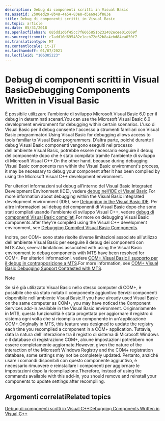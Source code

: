 ```yaml
---
description: Debug di componenti scritti in Visual Basic
ms.assetid: 2b00ed29-8b48-4a54-83e8-d5e69e5f883e
title: Debug di componenti scritti in Visual Basic
ms.topic: article
ms.date: 05/31/2018
ms.openlocfilehash: 085dd1d6f45cc7f6665851b232402ecee01c069f
ms.sourcegitcommit: c7add10d695482e1ceb72d62b8a4ebd84ea050f7
ms.translationtype: MT
ms.contentlocale: it-IT
ms.lasthandoff: 01/07/2021
ms.locfileid: "106305223"
---
```

# <a name="debugging-components-written-in-visual-basic"></a><span data-ttu-id="2de54-103">Debug di componenti scritti in Visual Basic</span><span class="sxs-lookup"><span data-stu-id="2de54-103">Debugging Components Written in Visual Basic</span></span>

<span data-ttu-id="2de54-104">È possibile utilizzare l'ambiente di sviluppo Microsoft Visual Basic 6,0 per il debug in determinati scenari.</span><span class="sxs-lookup"><span data-stu-id="2de54-104">You can use the Microsoft Visual Basic 6.0 development environment for debugging within certain scenarios.</span></span> <span data-ttu-id="2de54-105">L'uso di Visual Basic per il debug consente l'accesso a strumenti familiari con Visual Basic programmatori.</span><span class="sxs-lookup"><span data-stu-id="2de54-105">Using Visual Basic for debugging allows access to tools familiar to Visual Basic programmers.</span></span> <span data-ttu-id="2de54-106">D'altra parte, poiché durante il debug Visual Basic componenti vengono eseguiti nel processo dell'ambiente Visual Basic, potrebbe essere necessario eseguire il debug del componente dopo che è stato compilato tramite l'ambiente di sviluppo di Microsoft Visual C++.</span><span class="sxs-lookup"><span data-stu-id="2de54-106">On the other hand, because during debugging Visual Basic components run within the Visual Basic environment's process, it may be necessary to debug your component after it has been compiled by using the Microsoft Visual C++ development environment.</span></span>

<span data-ttu-id="2de54-107">Per ulteriori informazioni sul debug all'interno del Visual Basic Integrated Development Environment (IDE), vedere [debug nell'IDE di Visual Basic](debugging-in-the-visual-basic-ide.md).</span><span class="sxs-lookup"><span data-stu-id="2de54-107">For more information about debugging within the Visual Basic integrated development environment (IDE), see [Debugging in the Visual Basic IDE](debugging-in-the-visual-basic-ide.md).</span></span> <span data-ttu-id="2de54-108">Per altre informazioni sul debug dei componenti di Visual Basic dopo che sono stati compilati usando l'ambiente di sviluppo Visual C++, vedere [debug di componenti Visual Basic compilati](debugging-compiled-visual-basic-components.md).</span><span class="sxs-lookup"><span data-stu-id="2de54-108">For more on debugging Visual Basic components after they're compiled using the Visual C++ development environment, see [Debugging Compiled Visual Basic Components](debugging-compiled-visual-basic-components.md).</span></span>

<span data-ttu-id="2de54-109">Inoltre, per COM+ sono state risolte diverse limitazioni associate all'utilizzo dell'ambiente Visual Basic per eseguire il debug dei componenti con MTS.</span><span class="sxs-lookup"><span data-stu-id="2de54-109">Also, several limitations associated with using the Visual Basic environment to debug components with MTS have been resolved for COM+.</span></span> <span data-ttu-id="2de54-110">Per ulteriori informazioni, vedere [COM+ Visual Basic il supporto per il debug in contrapposizione a MTS](com--visual-basic-debugging-support-contrasted-with-mts.md).</span><span class="sxs-lookup"><span data-stu-id="2de54-110">For more information, see [COM+ Visual Basic Debugging Support Contrasted with MTS](com--visual-basic-debugging-support-contrasted-with-mts.md).</span></span>

> [!Note]  
> <span data-ttu-id="2de54-111">Se si è già utilizzato Visual Basic nello stesso computer di COM+, è possibile che sia stato notato il componente aggiuntivo Servizi componenti disponibile nell'ambiente Visual Basic.</span><span class="sxs-lookup"><span data-stu-id="2de54-111">If you have already used Visual Basic on the same computer as COM+, you may have noticed the Component Services add-in available in the Visual Basic environment.</span></span> <span data-ttu-id="2de54-112">Originariamente in MTS, questa funzionalità è stata progettata per aggiornare il registro di sistema ogni volta che si ricompila un componente in un'applicazione COM+.</span><span class="sxs-lookup"><span data-stu-id="2de54-112">Originally in MTS, this feature was designed to update the registry each time you recompiled a component in a COM+ application.</span></span> <span data-ttu-id="2de54-113">Tuttavia, data la natura dell'interazione tra il registro di sistema di Microsoft Windows e il database di registrazione COM+, alcune impostazioni potrebbero non essere completamente aggiornate.</span><span class="sxs-lookup"><span data-stu-id="2de54-113">However, given the nature of the interaction of the Microsoft Windows Registry and the COM+ registration database, some settings may not be completely updated.</span></span> <span data-ttu-id="2de54-114">Pertanto, anziché usare i comandi disponibili con questo componente aggiuntivo, è necessario rimuovere e reinstallare i componenti per aggiornare le impostazioni dopo la ricompilazione.</span><span class="sxs-lookup"><span data-stu-id="2de54-114">Therefore, instead of using the commands available with this add-in, you should remove and reinstall your components to update settings after recompiling.</span></span>

 

## <a name="related-topics"></a><span data-ttu-id="2de54-115">Argomenti correlati</span><span class="sxs-lookup"><span data-stu-id="2de54-115">Related topics</span></span>

<dl> <dt>

[<span data-ttu-id="2de54-116">Debug di componenti scritti in Visual C++</span><span class="sxs-lookup"><span data-stu-id="2de54-116">Debugging Components Written in Visual C++</span></span>](debugging-components-written-in-visual-c--.md)
</dt> </dl>

 

 




